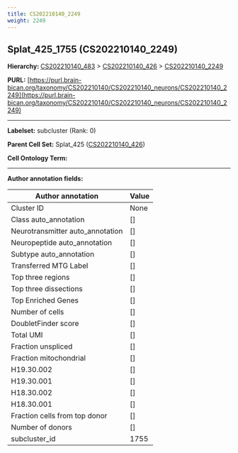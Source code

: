 ```yaml
---
title: CS202210140_2249
weight: 2249
---
```

## Splat_425_1755 (CS202210140_2249)
<b>Hierarchy: </b>
[CS202210140_483](../CS202210140_483) >
[CS202210140_426](../CS202210140_426) >
[CS202210140_2249](../CS202210140_2249)

**PURL:** [https://purl.brain-bican.org/taxonomy/CS202210140/CS202210140_neurons/CS202210140_2249](https://purl.brain-bican.org/taxonomy/CS202210140/CS202210140_neurons/CS202210140_2249)

---


**Labelset:** subcluster (Rank: 0)

**Parent Cell Set:** Splat_425 ([CS202210140_426](../CS202210140_426))



**Cell Ontology Term:** 

[MARKER GENES.]: #


---

[TRANSFERRED ANNOTATIONS.]: #


[AUTHOR ANNOTATION FIELDS.]: #


**Author annotation fields:**

| Author annotation | Value |
|-------------------|-------|
|Cluster ID|None|
|Class auto_annotation|[]|
|Neurotransmitter auto_annotation|[]|
|Neuropeptide auto_annotation|[]|
|Subtype auto_annotation|[]|
|Transferred MTG Label|[]|
|Top three regions|[]|
|Top three dissections|[]|
|Top Enriched Genes|[]|
|Number of cells|[]|
|DoubletFinder score|[]|
|Total UMI|[]|
|Fraction unspliced|[]|
|Fraction mitochondrial|[]|
|H19.30.002|[]|
|H19.30.001|[]|
|H18.30.002|[]|
|H18.30.001|[]|
|Fraction cells from top donor|[]|
|Number of donors|[]|
|subcluster_id|1755|
